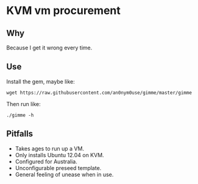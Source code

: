 # KVM vm procurement

## Why

Because I get it wrong every time.

## Use

Install the gem, maybe like:

`wget https://raw.githubusercontent.com/an0nym0use/gimme/master/gimme`

Then run like:

`./gimme -h`

## Pitfalls

* Takes ages to run up a VM.
* Only installs Ubuntu 12.04 on KVM.
* Configured for Australia.
* Unconfigurable preseed template.
* General feeling of unease when in use.
